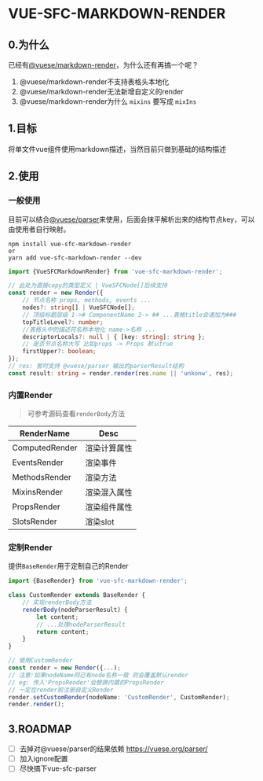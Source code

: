 # VUE-SFC-MARKDOWN-RENDER

## 0.为什么

已经有[@vuese/markdown-render](https://github.com/vuese/vuese/tree/monorepo/packages/markdown-render)，为什么还有再搞一个呢？

1. @vuese/markdown-render不支持表格头本地化
2. @vuese/markdown-render无法新增自定义的render
3. @vuese/markdown-render为什么 ```mixins``` 要写成 ```mixIns```

## 1.目标
将单文件vue组件使用markdown描述，当然目前只做到基础的结构描述

## 2.使用

### 一般使用

目前可以结合[@vuese/parser](https://vuese.org/parser/)来使用，后面会抹平解析出来的结构节点key，可以由使用者自行映射。

```code
npm install vue-sfc-markdown-render
or
yarn add vue-sfc-markdown-render --dev
```

```typescript
import {VueSFCMarkdownRender} from 'vue-sfc-markdown-render';

// 此处为直接copy的类型定义 | VueSFCNode[]后续支持
const render = new Render({
    // 节点名称 props, methods, events ...
    nodes?: string[] | VueSFCNode[];
    // 顶级标题层级 1-># ComponentName 2-> ## ...表格title会递加为###
    topTitleLevel?: number;
    //表格头中的描述符名称本地化 name->名称 ...
    descriptorLocals?: null | { [key: string]: string };
    // 是否节点名称大写 比如props -> Props 默认true
    firstUpper?: boolean;
});
// res: 暂时支持 @vuese/parser 输出的parserResult结构
const result: string = render.render(res.name || 'unkonw', res);
```

### 内置Render

> 可参考源码查看```renderBody```方法

RenderName | Desc
------------ | ------------- |
ComputedRender | 渲染计算属性 |
EventsRender | 渲染事件 |
MethodsRender | 渲染方法 |
MixinsRender | 渲染混入属性 |
PropsRender | 渲染组件属性 |
SlotsRender | 渲染slot |

### 定制Render

提供```BaseRender```用于定制自己的Render

```typescript
import {BaseRender} from 'vue-sfc-markdown-render';

class CustomRender extends BaseRender {
    // 实现renderBody方法
    renderBody(nodeParserResult) {
        let content;
        // ...处理nodeParserResult
        return content;
    }
}

// 使用CustomRender
const render = new Render({...);
// 注意:如果nodeName同已有node名称一致 则会覆盖默认render
// eg: 传入'PropsRender'会替换内置的PropsRender
// 一定在render前注册自定义Render
render.setCustomRender(nodeName: 'CustomRender', CustomRender);
render.render();
```


## 3.ROADMAP
- [ ] 去掉对@vuese/parser的结果依赖 https://vuese.org/parser/
- [ ] 加入ignore配置
- [ ] 尽快搞下vue-sfc-parser
